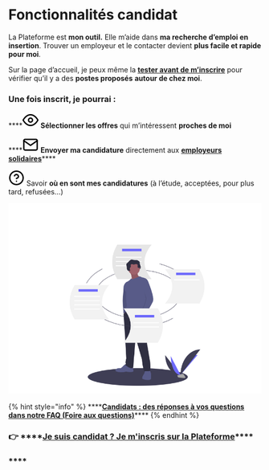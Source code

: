 # Fonctionnalités candidat

La Plateforme est **mon outil.** Elle m’aide dans **ma recherche d’emploi en insertion**. Trouver un employeur et le contacter devient **plus facile et rapide pour moi**. 

Sur la page d’accueil, je peux même la [**tester avant de m’inscrire**](https://inclusion.beta.gouv.fr/) pour vérifier qu’il y a des **postes proposés** **autour de chez moi**.

### Une fois inscrit, je pourrai : 

\*\*\*\*![](../.gitbook/assets/eye.svg) **Sélectionner les offres** qui m’intéressent **proches de moi**

\*\*\*\*![](../.gitbook/assets/mail.svg) **Envoyer ma candidature** directement aux [**employeurs solidaires**](../pourquoi-une-plateforme-de-linclusion/qui-sont-les-employeurs-solidaires.md)\*\*\*\*

![](../.gitbook/assets/help-circle-2-.svg) Savoir **où en sont mes candidatures** \(à l’étude, acceptées, pour plus tard, refusées…\)

![](../.gitbook/assets/capture-de-cran-2020-06-24-a-16.31.13.png)



{% hint style="info" %}
\*\*\*\*[**Candidats : des réponses à vos questions dans notre FAQ \(Foire aux questions\)**](../reponses-a-mes-questions-faq/faq-candidat.md)\*\*\*\*
{% endhint %}

### 👉 ****[**Je suis candidat ? Je m'inscris sur la Plateforme**](https://inclusion.beta.gouv.fr/)\*\*\*\*

### \*\*\*\*


